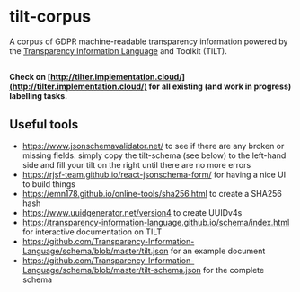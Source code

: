 # tilt-corpus
A corpus of GDPR machine-readable transparency information powered by the [Transparency Information Language](https://github.com/Transparency-Information-Language/meta) and Toolkit (TILT).

##
**Check on [http://tilter.implementation.cloud/](http://tilter.implementation.cloud/) for all existing (and work in progress) labelling tasks.**

## Useful tools
- https://www.jsonschemavalidator.net/ to see if there are any broken or missing fields. simply copy the tilt-schema (see below) to the left-hand side and fill your tilt on the right until there are no more errors
- https://rjsf-team.github.io/react-jsonschema-form/ for having a nice UI to build things
- https://emn178.github.io/online-tools/sha256.html to create a SHA256 hash
- https://www.uuidgenerator.net/version4 to create UUIDv4s
- https://transparency-information-language.github.io/schema/index.html for interactive documentation on TILT
- https://github.com/Transparency-Information-Language/schema/blob/master/tilt.json for an example document
- https://github.com/Transparency-Information-Language/schema/blob/master/tilt-schema.json for the complete schema

